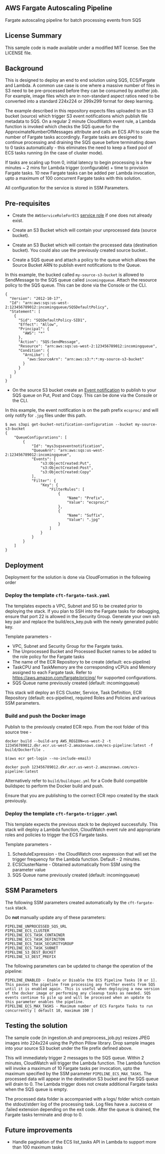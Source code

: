 ## AWS Fargate Autoscaling Pipeline

Fargate autoscaling pipeline for batch processing events from SQS

## License Summary

This sample code is made available under a modified MIT license. See the LICENSE file.

## Background

This is designed to deploy an end to end solution using SQS, ECS/Fargate and Lambda. A common use case is one where a massive number of files in S3 need to be pre-processed before they can be consumed by another job. For example, image files which are in non-standard aspect ratios need to be converted into a standard 224x224 or 299x299 format for deep learning.

The example described in this repository expects files uploaded to an S3 bucket (source) which trigger S3 event notifications which publish file metadata to SQS. On a regular 2 minute CloudWatch event rule, a Lambda function is invoked which checks the SQS queue for the ApproximateNumberOfMessages attribute and calls an ECS API to scale the number of Fargate tasks accordingly. Fargate tasks are designed to continue processing and draining the SQS queue before terminating down to 0 tasks automatically - this eliminates the need to keep a fixed pool of ECS tasks running (in the case of cluster mode).

If tasks are scaling up from 0, initial latency to begin processing is a few minutes ~ 2 mins for Lambda trigger (configurable) + time to provision Fargate tasks. 10 new Fargate tasks can be added per Lambda invocation, upto a maximum of 100 concurrent Fargate tasks with this solution.

All configuration for the service is stored in SSM Parameters.

## Pre-requisites

* Create the `AWSServiceRoleForECS` [service role](https://docs.aws.amazon.com/AmazonECS/latest/developerguide/check-service-role.html) if one does not already exist.

* Create an S3 Bucket which will contain your unprocessed data (source bucket).

* Create an S3 Bucket which will contain the processed data (destination bucket). You could also use the previously created source bucket..

* Create a SQS queue and attach a policy to the queue which allows the Source Bucket ARN to publish event notifications to the Queue.

In this example, the bucked called `my-source-s3-bucket` is allowed to SendMessage to the SQS queue called `incomingqueue`. Attach the resource policy to the SQS queue. This can be done via the Console or the CLI.

```
{
  "Version": "2012-10-17",
  "Id": "arn:aws:sqs:us-west-2:123456789012:incomingqueue/SQSDefaultPolicy",
  "Statement": [
    {
      "Sid": "SQSDefaultPolicy-SID1",
      "Effect": "Allow",
      "Principal": {
        "AWS": "*"
      },
      "Action": "SQS:SendMessage",
      "Resource": "arn:aws:sqs:us-west-2:123456789012:incomingqueue",
      "Condition": {
        "ArnLike": {
          "aws:SourceArn": "arn:aws:s3:*:*:my-source-s3-bucket"
        }
      }
    }
  ]
}
```

* On the source S3 bucket create an [Event notification](https://docs.aws.amazon.com/AmazonS3/latest/dev/NotificationHowTo.html) to publish to your SQS queue on Put, Post and Copy. This can be done via the Console or the CLI.

In this example, the event notification is on the path prefix `ecsproc/` and will only notify for `.jpg` files under this path.

```
$ aws s3api get-bucket-notification-configuration --bucket my-source-s3-bucket
{
    "QueueConfigurations": [
        {
            "Id": "mys3sqseventnotification",
            "QueueArn": "arn:aws:sqs:us-west-2:123456789012:incomingqueue",
            "Events": [
                "s3:ObjectCreated:Put",
                "s3:ObjectCreated:Post",
                "s3:ObjectCreated:Copy"
            ],
            "Filter": {
                "Key": {
                    "FilterRules": [
                        {
                            "Name": "Prefix",
                            "Value": "ecsproc/"
                        },
                        {
                            "Name": "Suffix",
                            "Value": ".jpg"
                        }
                    ]
                }
            }
        }
    ]
}
```

## Deployment

Deployment for the solution is done via CloudFormation in the following order

### Deploy the template `cft-fargate-task.yaml`

The templates expects a VPC, Subnet and SG to be created prior to deploying the stack.
If you plan to SSH into the Fargate tasks for debugging, ensure that port 22 is allowed in the Security Group.
Generate your own ssh key pair and replace the build/ecs_key.pub with the newly generated public key.

Template parameters -

- VPC, Subnet and Security Group for the Fargate tasks.
- The Unprocessed Bucket and Processed Bucket names to be added to the role policy for the Fargate tasks
- The name of the ECR Repository to be create (default: ecs-pipeline)
- TaskCPU and TaskMemory are the corresponding vCPUs and Memory assigned to each Fargate task. Refer to https://aws.amazon.com/fargate/pricing/ for supported configurations.
- SQS Queue name previously created (default: incomingqueue)

This stack will deploy an ECS Cluster, Service, Task Definition, ECR Repository (default: ecs-pipeline), required Roles and Policies and various SSM parameters.

### Build and push the Docker image

Publish to the previously created ECR repo. From the root folder of this source tree -

```
docker build --build-arg AWS_REGION=us-west-2 -t 123456789012.dkr.ecr.us-west-2.amazonaws.com/ecs-pipeline:latest -f build/Dockerfile .

$(aws ecr get-login --no-include-email)

docker push 123456789012.dkr.ecr.us-west-2.amazonaws.com/ecs-pipeline:latest
```

Alternatively refer to `build/buildspec.yml` for a Code Build compatible buildspec to perform the Docker build and push.

Ensure that you are publishing to the correct ECR repo created by the stack previously.

### Deploy the template `cft-fargate-trigger.yaml`

This template expects the previous stack to be deployed successfully.
This stack will deploy a Lambda function, CloudWatch event rule and appropriate roles and policies to trigger the ECS Fargate tasks.

Template parameters -

1. ScheduleExpression - the CloudWatch cron expression that will set the trigger frequency for the Lambda function. Default - 2 minutes.
2. ECSClusterName - Obtained automatically from SSM using the parameter value
3. SQS Queue name previously created (default: incomingqueue)

## SSM Parameters

The following SSM parameters created automatically by the `cft-fargate-task` stack.

Do **not** manually update any of these parameters: 

```
PIPELINE_UNPROCESSED_SQS_URL
PIPELINE_ECS_CLUSTER
PIPELINE_ECS_TASK_CONTAINER
PIPELINE_ECS_TASK_DEFINITON
PIPELINE_ECS_TASK_SECURITYGROUP
PIPELINE_ECS_TASK_SUBNET
PIPELINE_S3_DEST_BUCKET
PIPELINE_S3_DEST_PREFIX
```

The following parameters can be updated to change the operation of the pipeline:

```
PIPELINE_ENABLED - Enable or Disable the ECS Pipeline Tasks [0 or 1]. This pauses the pipeline from processing any further events from SQS until it is enabled again. This is useful when deploying a new version of the docker image or performing any cleanup tasks as needed. SQS events continue to pile up and will be processed when an update to this parameter enables the pipeline.
PIPELINE_ECS_MAX_TASKS - Maximum number of ECS Fargate Tasks to run concurrently [ default 10, maximum 100 ]
```

## Testing the solution

The sample code (in ingestion.sh and preprocess_job.py) resizes JPEG images into 224x224 using the Python Pillow library. Drop sample images into your source S3 bucket under the file prefix defined above.

This will immediately trigger 2 messages to the SQS queue.
Within 2 minutes, CloudWatch will trigger the Lambda function.
The Lambda function will invoke a maximum of 10 Fargate tasks per invocation, upto the maximum specified by the SSM parameter `PIPELINE_ECS_MAX_TASKS`.
The processed data will appear in the destination S3 bucket and the SQS queue will drain to 0. The Lambda trigger does not create additional Fargate tasks when the SQS queue is empty.

The processed data folder is accompanied with a logs/ folder which contain the stdout/stderr log of the processing task. Log files have a .success or .failed extension depending on the exit code.
After the queue is drained, the Fargate tasks terminate and drop to 0.

## Future improvements

- Handle pagination of the ECS list_tasks API in Lambda to support more than 100 maximum tasks
